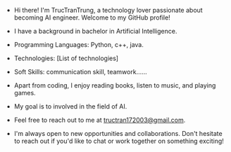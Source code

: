 -  Hi there! I'm TrucTranTrung, a technology lover passionate about becoming AI engineer. Welcome to my GitHub profile!
-  I have a background in bachelor in Artificial Intelligence.
- Programming Languages: Python, c++, java.
- Technologies: [List of technologies]
- Soft Skills: communication skill, teamwork......

- Apart from coding, I enjoy reading books, listen to music, and playing games.
- My goal is to involved in the field of AI.
- Feel free to reach out to me at tructran172003@gmail.com.
- I'm always open to new opportunities and collaborations. Don't hesitate to reach out if you'd like to chat or work together on something exciting!

<!---
TrucTranTrung/TrucTranTrung is a ✨ special ✨ repository because its `README.md` (this file) appears on your GitHub profile.
You can click the Preview link to take a look at your changes.
--->
